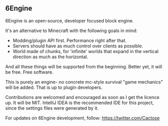 ## 6Engine ##

6Engine is an open-source, developer focused block engine.

It's an alternative to Minecraft with the following goals in mind:
- Modding/plugin API first. Performance right after that.
- Servers should have as much control over clients as possible.
- World made of chunks, for 'infinite' worlds that expand in the vertical direction as much as the horizontal.

And all these things will be supported from the beginning. Better yet, it will be free. Free software.

This is purely an engine- no concrete mc-style survival "game mechanics" will be added. That is up to plugin developers.

Contributions are welcomed and encouraged as soon as I get the licence up. It will be MIT.
IntelliJ IDEA is the recommended IDE for this project, since the settings files were generated by it.

For updates on 6Engine development, follow: https://twitter.com/Cactose